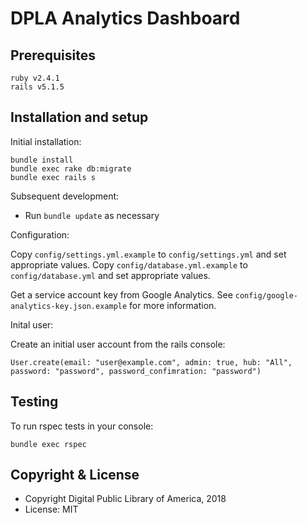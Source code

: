 # DPLA Analytics Dashboard

## Prerequisites

    ruby v2.4.1
    rails v5.1.5

## Installation and setup

Initial installation:

    bundle install
    bundle exec rake db:migrate
    bundle exec rails s

Subsequent development:
* Run `bundle update` as necessary

Configuration:

Copy `config/settings.yml.example` to `config/settings.yml` and set appropriate values.
Copy `config/database.yml.example` to `config/database.yml` and set appropriate values.

Get a service account key from Google Analytics.  See `config/google-analytics-key.json.example` for more information.

Inital user:

Create an initial user account from the rails console:

    User.create(email: "user@example.com", admin: true, hub: "All", password: "password", password_confimration: "password")

## Testing

To run rspec tests in your console:

    bundle exec rspec

## Copyright & License

* Copyright Digital Public Library of America, 2018
* License: MIT

